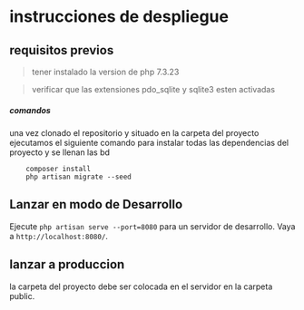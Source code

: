 
# instrucciones de despliegue

## requisitos previos

> tener instalado la version de php 7.3.23

> verificar que las extensiones pdo_sqlite y sqlite3 esten activadas


##### comandos
una vez clonado el repositorio y situado en la carpeta del proyecto ejecutamos el siguiente comando para instalar todas las dependencias del proyecto y se llenan las bd

```
	composer install
    php artisan migrate --seed
```

## Lanzar en modo de Desarrollo

Ejecute `php artisan serve --port=8080` para un servidor de desarrollo. Vaya a `http://localhost:8080/`.


## lanzar a produccion

la carpeta del proyecto debe ser colocada en el servidor en la carpeta public.
